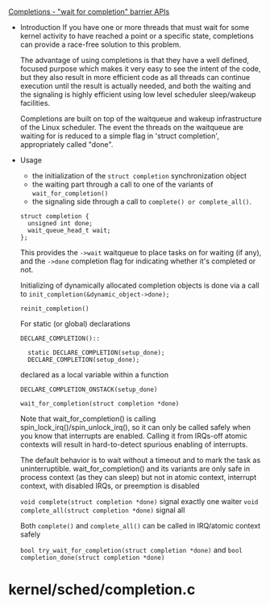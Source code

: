 [Completions - "wait for completion" barrier APIs](linux/Documentation/scheduler/completion.rst)
- Introduction
  If you have one or more threads that must wait for some kernel activity to have reached a point or a specific state, completions can provide a race-free solution to this problem.

  The advantage of using completions is that they have a well defined, focused purpose which makes it very easy to see the intent of the code, but they also result in more efficient code as all threads can continue execution until the result is actually needed, and both the waiting and the signaling is highly efficient using low level scheduler sleep/wakeup facilities.

  Completions are built on top of the waitqueue and wakeup infrastructure of the Linux scheduler. The event the threads on the waitqueue are waiting for is reduced to a simple flag in 'struct completion', appropriately called "done".

- Usage
  - the initialization of the `struct completion` synchronization object
  - the waiting part through a call to one of the variants of `wait_for_completion()`
  - the signaling side through a call to `complete() or complete_all()`.

  ```
  struct completion {
    unsigned int done;
    wait_queue_head_t wait;
  };
  ```
  This provides the `->wait` waitqueue to place tasks on for waiting (if any), and the `->done` completion flag for indicating whether it's completed or not.

  Initializing of dynamically allocated completion objects is done via a call to `init_completion(&dynamic_object->done);`

  `reinit_completion()`

  For static (or global) declarations
  ```
  DECLARE_COMPLETION()::

  	static DECLARE_COMPLETION(setup_done);
  	DECLARE_COMPLETION(setup_done);
  ```
  declared as a local variable within a function
  ```
  DECLARE_COMPLETION_ONSTACK(setup_done)
  ```

  `wait_for_completion(struct completion *done)`

  Note that wait_for_completion() is calling spin_lock_irq()/spin_unlock_irq(), so it can only be called safely when you know that interrupts are enabled. Calling it from IRQs-off atomic contexts will result in hard-to-detect spurious enabling of interrupts.

  The default behavior is to wait without a timeout and to mark the task as uninterruptible. wait_for_completion() and its variants are only safe in process context (as they can sleep) but not in atomic context, interrupt context, with disabled IRQs, or preemption is disabled

  `void complete(struct completion *done)` signal exactly one waiter
  `void complete_all(struct completion *done)` signal all

  Both `complete()` and `complete_all()` can be called in IRQ/atomic context safely

  `bool try_wait_for_completion(struct completion *done)` and `bool completion_done(struct completion *done)`

# kernel/sched/completion.c
```
